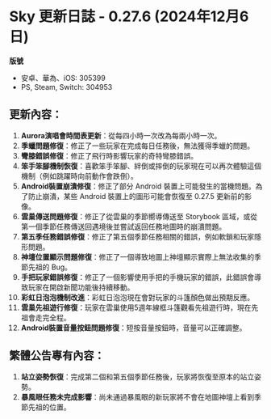 # Sky 更新日誌 - 0.27.6 (2024年12月6日)

**版號**
- 安卓、華為、iOS: 305399
- PS, Steam, Switch: 304953

## 更新內容：

1. **Aurora演唱會時間表更新**：從每四小時一次改為每兩小時一次。
2. **季蠟問題修復**：修正了一些玩家在完成每日任務後，無法獲得季蠟的問題。
3. **彎膝錯誤修復**：修正了飛行時影響玩家的奇特彎膝錯誤。
4. **笨手笨腳機制恢復**：喜歡笨手笨腳、絆倒或摔倒的玩家現在可以再次體驗這個機制（例如跳躍時向前動作會跌倒）。
5. **Android裝置崩潰修復**：修正了部分 Android 裝置上可能發生的當機問題。為了防止崩潰，某些 Android 裝置上的圖形可能會恢復至 0.27.5 更新前的影像。
6. **雲巢傳送問題修復**：修正了從雲巢的季節嚮導傳送至 Storybook 區域，或從第一個季節任務傳送回遇境後並嘗試返回任務地圖時的崩潰問題。
7. **第五季任務錯誤修復**：修正了第五個季節任務相關的錯誤，例如軟鎖和玩家隱形問題。
8. **神壇位置顯示問題修復**：修正了一個導致地圖上神壇顯示實際上無法收集的季節先祖的 Bug。
9. **手把玩家錯誤修復**：修正了一個影響使用手把的手機玩家的錯誤，此錯誤會導致玩家在開啟新聞功能後持續移動。
10. **彩虹日泡泡機制改進**：彩虹日泡泡現在會對玩家的斗篷顏色做出預期反應。
11. **雲巢先祖遊行修復**：玩家在雲巢使用5週年線框斗篷觀看先祖遊行時，現在先祖會走完全程。
12. **Android裝置音​​量按鈕問題修復**：短按音量按鈕時，音量可以正確調整。

## 繁體公告專有內容：

1. **站立姿勢恢復**：完成第二個和第五個季節任務後，玩家將恢復至原本的站立姿勢。
2. **暴風眼任務未完成影響**：尚未通過暴風眼的新玩家將不會在地圖神壇上看到季節先祖的位置。